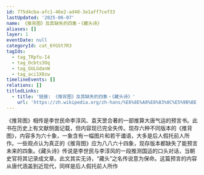 ```yaml
---
id: 775d4cba-afc1-46e2-ad40-3e1aff7cef33
lastUpdated: '2025-06-07'
name: 《推背图》及其缺失的四象・《藏头诗》
aliases: []
layer: 1
eventDate: null
categoryId: cat_6YGSt7R3
tagIds:
  - tag_TRpfu-I4
  - tag_Ocbts3Oq
  - tag_GULGdanW
  - tag_aci1X8zw
timelineEvents: []
relations: []
titledLinks:
  - title: '链接: 《推背图》及其缺失的四象・《藏头诗》'
    url: 'https://zh.wikipedia.org/zh-hans/%E6%8E%A8%E8%83%8C%E5%9B%BE'
---
```

《推背图》相传是李世民命李淳风、袁天罡合著的一部推算大唐气运的预言书。此书在历史上有文献侧面记载，但内容现已完全失传。现存六种不同版本的《推背图》，内容多为六十象，一象含有一幅图片和若干谶语，大多是后人假托前人所作。一些观点认为真正的《推背图》应为八八六十四象，现存版本都缺失了能预言未来的四象。《藏头诗》传说是李世民与李淳风的一段推测国运的口头对话，当朝史官将其记录成文章。此文其实无诗，“藏头”之名传说意为保命。这篇预言的内容从唐代涵盖到近现代，同样是后人假托前人所作
